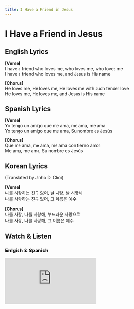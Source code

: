 ```yaml
---
title: I Have a Friend in Jesus
---
```


# I Have a Friend in Jesus

## English Lyrics

**[Verse]**  
I have a friend who loves me, who loves me, who loves me  
I have a friend who loves me, and Jesus is His name  

**[Chorus]**  
He loves me, He loves me, He loves me with such tender love  
He loves me, He loves me, and Jesus is His name  

## Spanish Lyrics

**[Verse]**  
Yo tengo un amigo que me ama, me ama, me ama  
Yo tengo un amigo que me ama, Su nombre es Jesús  

**[Chorus]**  
Que me ama, me ama, me ama con tierno amor  
Me ama, me ama, Su nombre es Jesús  

## Korean Lyrics
(Translated by Jinho D. Choi)

**[Verse]**  
나를 사랑하는 친구 있어, 날 사랑, 날 사랑해  
나를 사랑하는 친구 있어, 그 이름은 예수  

**[Chorus]**  
나를 사랑, 나를 사랑해, 부드러운 사랑으로  
나를 사랑, 나를 사랑해, 그 이름은 예수  

## Watch & Listen

### Enlgish & Spanish

<div style={{position: 'relative', paddingBottom: '56.25%', height: 0, overflow: 'hidden', maxWidth: '95%'}}>
  <iframe 
    style={{position: 'absolute', top: 0, left: 0, width: '100%', height: '100%'}}
    src="https://www.youtube.com/embed/65Yk8-yJxEg" 
    frameBorder="0" 
    allow="accelerometer; autoplay; clipboard-write; encrypted-media; gyroscope; picture-in-picture; web-share" 
    allowFullScreen>
  </iframe>
</div>